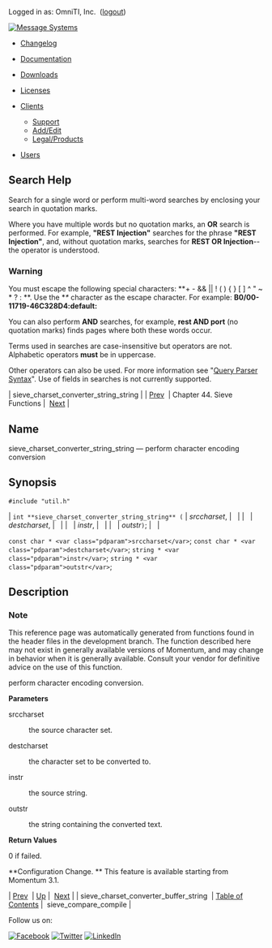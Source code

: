 Logged in as: OmniTI, Inc.  ([logout](https://support.messagesystems.com/logout.php))

[![Message Systems](https://support.messagesystems.com/images/ms-white205.png)](https://support.messagesystems.com/start.php) 

*   [Changelog](https://support.messagesystems.com/start.php?show=changelog)
*   [Documentation](https://support.messagesystems.com/docs/)
*   [Downloads](https://support.messagesystems.com/start.php)

*   [Licenses](https://support.messagesystems.com/license_summary.php)
*   <a href="">Clients</a>
    *   [Support](https://support.messagesystems.com/cs.php)
    *   [Add/Edit](https://support.messagesystems.com/edit_client.php)
    *   [Legal/Products](https://support.messagesystems.com/edit_products.php)
*   [Users](https://support.messagesystems.com/edit_customer.php)

## Search Help

Search for a single word or perform multi-word searches by enclosing your search in quotation marks.

Where you have multiple words but no quotation marks, an **OR** search is performed. For example, **"REST Injection"** searches for the phrase **"REST Injection"**, and, without quotation marks, searches for **REST OR Injection**--the operator is understood.

### Warning

You must escape the following special characters: **+ - && || ! ( ) { } [ ] ^ " ~ * ? : \**. Use the **\** character as the escape character. For example: **B0/00-11719-46C328D4\:default\:**

You can also perform **AND** searches, for example, **rest AND port** (no quotation marks) finds pages where both these words occur.

Terms used in searches are case-insensitive but operators are not. Alphabetic operators **must** be in uppercase.

Other operators can also be used. For more information see "[Query Parser Syntax](https://lucene.apache.org/core/old_versioned_docs/versions/3_0_0/queryparsersyntax.html)". Use of fields in searches is not currently supported.

| sieve_charset_converter_string_string |
| [Prev](apis.sieve_charset_converter_buffer_string.php)  | Chapter 44. Sieve Functions |  [Next](apis.sieve_compare_compile.php) |

<a name="apis.sieve_charset_converter_string_string"></a>
## Name

sieve_charset_converter_string_string — perform character encoding conversion

## Synopsis

`#include "util.h"`

| `int **sieve_charset_converter_string_string** (` | <var class="pdparam">srccharset</var>, |   |
|   | <var class="pdparam">destcharset</var>, |   |
|   | <var class="pdparam">instr</var>, |   |
|   | <var class="pdparam">outstr</var>`)`; |   |

`const char * <var class="pdparam">srccharset</var>`;
`const char * <var class="pdparam">destcharset</var>`;
`string * <var class="pdparam">instr</var>`;
`string * <var class="pdparam">outstr</var>`;<a name="idp32310336"></a>
## Description

### Note

This reference page was automatically generated from functions found in the header files in the development branch. The function described here may not exist in generally available versions of Momentum, and may change in behavior when it is generally available. Consult your vendor for definitive advice on the use of this function.

perform character encoding conversion.

**Parameters**

<dl class="variablelist">

<dt>srccharset</dt>

<dd>

the source character set.

</dd>

<dt>destcharset</dt>

<dd>

the character set to be converted to.

</dd>

<dt>instr</dt>

<dd>

the source string.

</dd>

<dt>outstr</dt>

<dd>

the string containing the converted text.

</dd>

</dl>

**Return Values**

0 if failed.

**Configuration Change. ** This feature is available starting from Momentum 3.1.

| [Prev](apis.sieve_charset_converter_buffer_string.php)  | [Up](sieve.php) |  [Next](apis.sieve_compare_compile.php) |
| sieve_charset_converter_buffer_string  | [Table of Contents](index.php) |  sieve_compare_compile |

Follow us on:

[![Facebook](https://support.messagesystems.com/images/icon-facebook.png)](http://www.facebook.com/messagesystems) [![Twitter](https://support.messagesystems.com/images/icon-twitter.png)](http://twitter.com/#!/MessageSystems) [![LinkedIn](https://support.messagesystems.com/images/icon-linkedin.png)](http://www.linkedin.com/company/message-systems)
